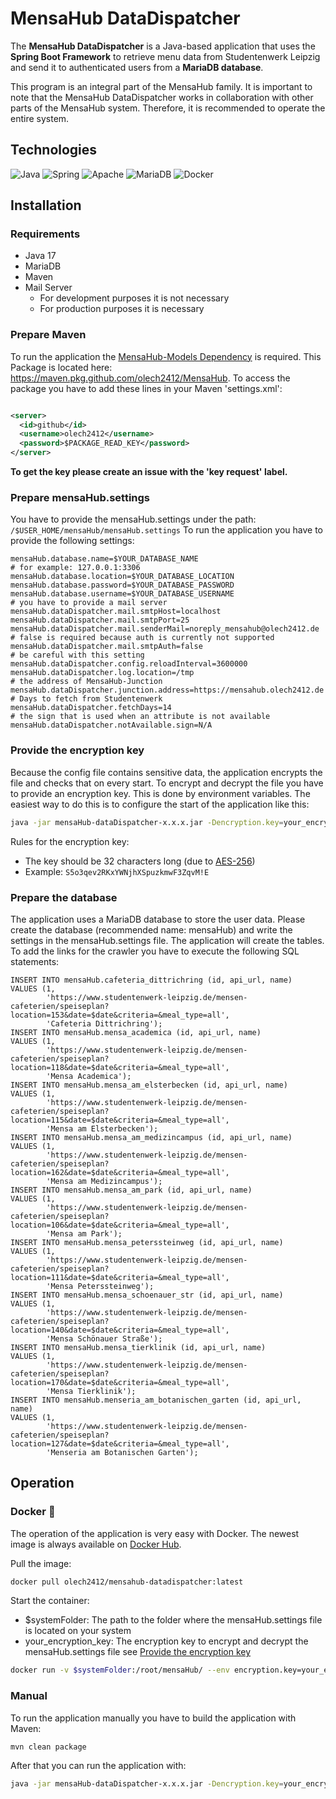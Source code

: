 # MensaHub DataDispatcher

The **MensaHub DataDispatcher** is a Java-based application that uses the **Spring Boot Framework** to retrieve menu
data from Studentenwerk Leipzig and send it to authenticated users from a **MariaDB database**.

This program is an integral part of the MensaHub family. It is important to note that the MensaHub DataDispatcher works
in collaboration with other parts of the MensaHub system. Therefore, it is recommended to operate the entire system.

## Technologies

![Java](https://img.shields.io/badge/java-%23ED8B00.svg?style=for-the-badge&logo=openjdk&logoColor=white) ![Spring](https://img.shields.io/badge/spring-%236DB33F.svg?style=for-the-badge&logo=spring&logoColor=white) ![Apache](https://img.shields.io/badge/apache-%23D42029.svg?style=for-the-badge&logo=apache&logoColor=white) ![MariaDB](https://img.shields.io/badge/MariaDB-003545?style=for-the-badge&logo=mariadb&logoColor=white) ![Docker](https://img.shields.io/badge/docker-%230db7ed.svg?style=for-the-badge&logo=docker&logoColor=white)

## Installation

### Requirements

- Java 17
- MariaDB
- Maven
- Mail Server
    - For development purposes it is not necessary
    - For production purposes it is necessary

### Prepare Maven

To run the application the [MensaHub-Models Dependency](https://github.com/olech2412/MensaHub/packages/) is required.
This Package is located here: https://maven.pkg.github.com/olech2412/MensaHub.
To access the package you have to add these lines in your Maven 'settings.xml':

```xml

<server>
  <id>github</id>
  <username>olech2412</username>
  <password>$PACKAGE_READ_KEY</password>
</server>
```

**To get the key please create an issue with the 'key request' label.**

### Prepare mensaHub.settings

You have to provide the mensaHub.settings under the path: ```/$USER_HOME/mensaHub/mensaHub.settings```
To run the application you have to provide the following settings:

```properties
mensaHub.database.name=$YOUR_DATABASE_NAME
# for example: 127.0.0.1:3306
mensaHub.database.location=$YOUR_DATABASE_LOCATION
mensaHub.database.password=$YOUR_DATABASE_PASSWORD
mensaHub.database.username=$YOUR_DATABASE_USERNAME
# you have to provide a mail server
mensaHub.dataDispatcher.mail.smtpHost=localhost
mensaHub.dataDispatcher.mail.smtpPort=25
mensaHub.dataDispatcher.mail.senderMail=noreply_mensahub@olech2412.de
# false is required because auth is currently not supported
mensaHub.dataDispatcher.mail.smtpAuth=false
# be careful with this setting
mensaHub.dataDispatcher.config.reloadInterval=3600000
mensaHub.dataDispatcher.log.location=/tmp
# the address of MensaHub-Junction
mensaHub.dataDispatcher.junction.address=https://mensahub.olech2412.de
# Days to fetch from Studentenwerk
mensaHub.dataDispatcher.fetchDays=14
# the sign that is used when an attribute is not available
mensaHub.dataDispatcher.notAvailable.sign=N/A
```

### Provide the encryption key

Because the config file contains sensitive data, the application encrypts the file and checks that on every start.
To encrypt and decrypt the file you have to provide an encryption key. This is done by environment variables.
The easiest way to do this is to configure the start of the application like this:

```bash
java -jar mensaHub-dataDispatcher-x.x.x.jar -Dencryption.key=your_encryption_key
```

Rules for the encryption key:

- The key should be 32 characters long (due to [AES-256](https://en.wikipedia.org/wiki/Advanced_Encryption_Standard))
- Example: ```S5o3qev2RKxYWNjhXSpuzkmwF3ZqvM!E```

### Prepare the database

The application uses a MariaDB database to store the user data. Please create the database (recommended name: mensaHub)
and write the settings in the mensaHub.settings file. The application will create the tables.
To add the links for the crawler you have to execute the following SQL statements:

```mariadb
INSERT INTO mensaHub.cafeteria_dittrichring (id, api_url, name)
VALUES (1,
        'https://www.studentenwerk-leipzig.de/mensen-cafeterien/speiseplan?location=153&date=$date&criteria=&meal_type=all',
        'Cafeteria Dittrichring');
INSERT INTO mensaHub.mensa_academica (id, api_url, name)
VALUES (1,
        'https://www.studentenwerk-leipzig.de/mensen-cafeterien/speiseplan?location=118&date=$date&criteria=&meal_type=all',
        'Mensa Academica');
INSERT INTO mensaHub.mensa_am_elsterbecken (id, api_url, name)
VALUES (1,
        'https://www.studentenwerk-leipzig.de/mensen-cafeterien/speiseplan?location=115&date=$date&criteria=&meal_type=all',
        'Mensa am Elsterbecken');
INSERT INTO mensaHub.mensa_am_medizincampus (id, api_url, name)
VALUES (1,
        'https://www.studentenwerk-leipzig.de/mensen-cafeterien/speiseplan?location=162&date=$date&criteria=&meal_type=all',
        'Mensa am Medizincampus');
INSERT INTO mensaHub.mensa_am_park (id, api_url, name)
VALUES (1,
        'https://www.studentenwerk-leipzig.de/mensen-cafeterien/speiseplan?location=106&date=$date&criteria=&meal_type=all',
        'Mensa am Park');
INSERT INTO mensaHub.mensa_peterssteinweg (id, api_url, name)
VALUES (1,
        'https://www.studentenwerk-leipzig.de/mensen-cafeterien/speiseplan?location=111&date=$date&criteria=&meal_type=all',
        'Mensa Peterssteinweg');
INSERT INTO mensaHub.mensa_schoenauer_str (id, api_url, name)
VALUES (1,
        'https://www.studentenwerk-leipzig.de/mensen-cafeterien/speiseplan?location=140&date=$date&criteria=&meal_type=all',
        'Mensa Schönauer Straße');
INSERT INTO mensaHub.mensa_tierklinik (id, api_url, name)
VALUES (1,
        'https://www.studentenwerk-leipzig.de/mensen-cafeterien/speiseplan?location=170&date=$date&criteria=&meal_type=all',
        'Mensa Tierklinik');
INSERT INTO mensaHub.menseria_am_botanischen_garten (id, api_url, name)
VALUES (1,
        'https://www.studentenwerk-leipzig.de/mensen-cafeterien/speiseplan?location=127&date=$date&criteria=&meal_type=all',
        'Menseria am Botanischen Garten');
```

## Operation

### Docker 🐳

The operation of the application is very easy with Docker.
The newest image is always available on [Docker Hub](https://hub.docker.com/r/olech2412/mensahub-datadispatcher).

Pull the image:

```bash
docker pull olech2412/mensahub-datadispatcher:latest
```

Start the container:

- $systemFolder: The path to the folder where the mensaHub.settings file is located on your system
- your_encryption_key: The encryption key to encrypt and decrypt the mensaHub.settings file
  see [Provide the encryption key](#provide-the-encryption-key)

```bash
docker run -v $systemFolder:/root/mensaHub/ --env encryption.key=your_encryption_key --name MensaHub-DataDispatcher mensahub-datadispatcher:x.x.x
```

### Manual

To run the application manually you have to build the application with Maven:

```bash
mvn clean package
```

After that you can run the application with:

```bash
java -jar mensaHub-dataDispatcher-x.x.x.jar -Dencryption.key=your_encryption_key
```